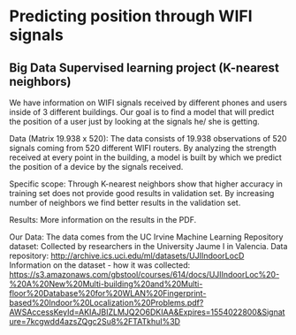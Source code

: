 # Predicting position through WIFI signals
## Big Data Supervised learning project (K-nearest neighbors)

We have information on WIFI signals received by different phones and users inside of 3 different buildings. Our goal is to find a model that will predict the position of a user just by looking at the signals he/ she is getting.

Data (Matrix 19.938 x 520): The data consists of 19.938 observations of 520 signals coming from 520 different WIFI routers. By analyzing the strength received at every point in the building, a model is built by which we predict the position of a device by the signals received.

Specific scope: Through K-nearest neighbors show that higher accuracy in training set does not provide good results in validation set. By increasing number of neighbors we find better results in the validation set.

Results:
More information on the results in the PDF.

Our Data:
The data comes from the UC Irvine Machine Learning Repository dataset: Collected by researchers in the University Jaume I in Valencia. Data repository: http://archive.ics.uci.edu/ml/datasets/UJIIndoorLocD
Information on the dataset - how it was collected: https://s3.amazonaws.com/gbstool/courses/614/docs/UJIIndoorLoc%20-%20A%20New%20Multi-building%20and%20Multi-floor%20Database%20for%20WLAN%20Fingerprint-based%20Indoor%20Localization%20Problems.pdf?AWSAccessKeyId=AKIAJBIZLMJQ2O6DKIAA&Expires=1554022800&Signature=7kcgwdd4azsZQgc2Su8%2FTATkhuI%3D

